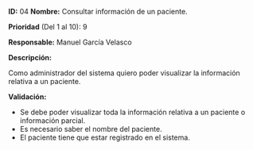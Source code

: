   **ID:** 04 **Nombre:** Consultar información de un paciente.

**Prioridad** (Del 1 al 10): 9

**Responsable:** Manuel García Velasco

**Descripción:**

Como administrador del sistema quiero poder visualizar la información relativa a un paciente.

**Validación:**
  * Se debe poder visualizar toda la información relativa a un paciente o información parcial.
  * Es necesario saber el nombre del paciente.
  * El paciente tiene que estar registrado en el sistema.